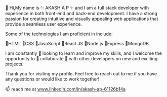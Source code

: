 
 👋 Hi,My name is ✨ AKASH A P ✨ and I am a full stack developer with experience in both front-end and back-end development. I have a strong passion for creating intuitive and visually appealing web applications that provide a seamless user experience.

Some of the technologies I am proficient in include:

🌱HTML
🌱CSS
🌱JavaScript
🌱React JS
🌱Node.js
🌱Express
🌱MongoDB

I am constantly 👀 looking to learn and improve my skills, and I welcome the opportunity to 💞️ collaborate 💞️ with other developers on new and exciting projects.

Thank you for visiting my profile. Feel free to reach out to me if you have any questions or would like to work together!

📫 reach me at www.linkedin.com/in/akash-ap-61126b14a
